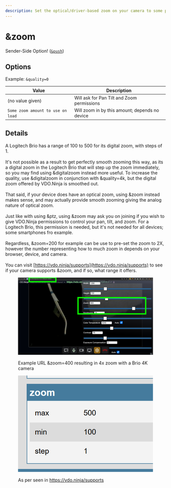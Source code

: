```yaml
---
description: Set the optical/driver-based zoom on your camera to some preset on start
---
```


# \&zoom

Sender-Side Option! ([`&push`](../../source-settings/push.md))

## Options

Example: `&quality=0`

| Value                             | Description                                    |
| --------------------------------- | ---------------------------------------------- |
|  (no value given)                 | Will ask for Pan Tilt and Zoom permissions     |
| `Some zoom amount to use on load` | Will zoom in by this amount; depends no device |

## Details

A Logitech Brio has a range of 100 to 500 for its digital zoom, with steps of 1.\
\
It's not possible as a result to get perfectly smooth zooming this way, as its a digital zoom in the Logitech Brio that will step up the zoom immediately, so you may find using \&digitalzoom instead more useful. To increase the quality, use \&digitalzoom in conjunction with \&quality=4k, but the digital zoom offered by VDO.Ninja is smoothed out.\
\
That said, if your device does have an optical zoom, using \&zoom instead makes sense, and may actually provide smooth zooming giving the analog nature of optical zoom.\
\
Just like with using \&ptz, using \&zoom may ask you on joining if you wish to give VDO.Ninja permissions to control your pan, tilt, and zoom. For a Logitech Brio, this permission is needed, but it's not needed for all devices; some smartphones fro example.\
\
Regardless, \&zoom=200 for example can be use to pre-set the zoom to 2X, however the number representing how to much zoom in depends on your browser, device, and camera.\
\
You can visit [https://vdo.ninja/supports](https://vdo.ninja/supports) to see if your camera supports \&zoom, and if so, what range it offers.

<figure><img src="../../.gitbook/assets/image (1) (1) (1).png" alt=""><figcaption><p>Example URL &#x26;zoom=400 resulting in 4x zoom with a Brio 4K camera</p></figcaption></figure>

<figure><img src="../../.gitbook/assets/image (1) (1).png" alt=""><figcaption><p>As per seen in <a href="https://vdo.ninja/supports">https://vdo.ninja/supports</a></p></figcaption></figure>
